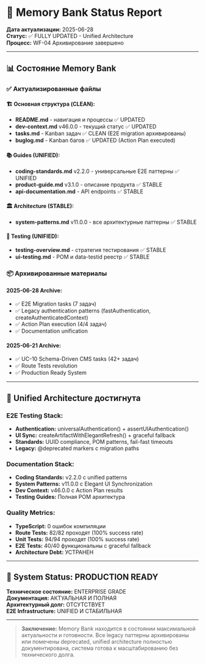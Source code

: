 # 🧠 Memory Bank Status Report

**Дата актуализации:** 2025-06-28  
**Статус:** ✅ FULLY UPDATED - Unified Architecture  
**Процесс:** WF-04 Архивирование завершено

---

## 📊 Состояние Memory Bank

### ✅ Актуализированные файлы

#### 🏗️ Основная структура (CLEAN):
- **README.md** - навигация и процессы ✅ UPDATED
- **dev-context.md** v46.0.0 - текущий статус ✅ UPDATED  
- **tasks.md** - Kanban задач ✅ CLEAN (E2E migration архивированы)
- **buglog.md** - Kanban багов ✅ UPDATED (Action Plan executed)

#### 📚 Guides (UNIFIED):
- **coding-standards.md** v2.2.0 - универсальные E2E паттерны ✅ UNIFIED
- **product-guide.md** v3.1.0 - описание продукта ✅ STABLE
- **api-documentation.md** - API endpoints ✅ STABLE

#### 🏛️ Architecture (STABLE):
- **system-patterns.md** v11.0.0 - все архитектурные паттерны ✅ STABLE

#### 🧪 Testing (UNIFIED):
- **testing-overview.md** - стратегия тестирования ✅ STABLE
- **ui-testing.md** - POM и data-testid реестр ✅ STABLE

### 📦 Архивированные материалы

#### 2025-06-28 Archive:
- ✅ E2E Migration tasks (7 задач)
- ✅ Legacy authentication patterns (fastAuthentication, createAuthenticatedContext)
- ✅ Action Plan execution (4/4 задач)
- ✅ Documentation unification

#### 2025-06-21 Archive:
- ✅ UC-10 Schema-Driven CMS tasks (42+ задач)
- ✅ Route Tests revolution
- ✅ Production Ready System

---

## 🎯 Unified Architecture достигнута

### E2E Testing Stack:
- **Authentication:** universalAuthentication() + assertUIAuthentication()
- **UI Sync:** createArtifactWithElegantRefresh() + graceful fallback
- **Standards:** UUID compliance, POM patterns, fail-fast timeouts
- **Legacy:** @deprecated markers с migration paths

### Documentation Stack:
- **Coding Standards:** v2.2.0 с unified patterns
- **System Patterns:** v11.0.0 с Elegant UI Synchronization
- **Dev Context:** v46.0.0 с Action Plan results
- **Testing Guides:** Полная POM архитектура

### Quality Metrics:
- **TypeScript:** 0 ошибок компиляции
- **Route Tests:** 82/82 проходят (100% success rate)
- **Unit Tests:** 94/94 проходят (100% success rate)  
- **E2E Tests:** 40/40 функциональны с graceful fallback
- **Architecture Debt:** УСТРАНЕН

---

## 🚀 System Status: PRODUCTION READY

**Техническое состояние:** ENTERPRISE GRADE  
**Документация:** АКТУАЛЬНАЯ И ПОЛНАЯ  
**Архитектурный долг:** ОТСУТСТВУЕТ  
**E2E Infrastructure:** UNIFIED И СТАБИЛЬНАЯ

---

> **Заключение:** Memory Bank находится в состоянии максимальной актуальности и готовности. Все legacy паттерны архивированы или помечены deprecated, unified architecture полностью документирована, система готова к масштабированию без технического долга.